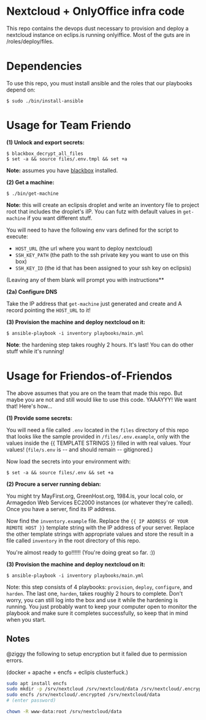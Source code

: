 # Nextcloud + OnlyOffice infra code

This repo contains the devops dust necessary to provision and deploy a nextcloud instance on eclips.is running onlyiffice. Most of the guts are in /roles/deploy/files.

# Dependencies

To use this repo, you must install ansible and the roles that our playbooks depend on:

``` shell
$ sudo ./bin/install-ansible
```

# Usage for Team Friendo

**(1) Unlock and export secrets:**

``` shell
$ blackbox_decrypt_all_files
$ set -a && source files/.env.tmpl && set +a
```

**Note:** assumes you have [blackbox](https://github.com/StackExchange/blackbox) installed.

**(2) Get a machine:**

``` shell
$ ./bin/get-machine
```

**Note:** this will create an eclipsis droplet and write an inventory file to project root that includes the droplet's iIP. You can futz with default values in `get-machine` if you want different stuff.

You will need to have the following env vars defined for the script to execute:

* `HOST_URL` (the url where you want to deploy nextcloud)
* `SSH_KEY_PATH` (the path to the ssh private key you want to use on this box)
* `SSH_KEY_ID` (the id that has been assigned to your ssh key on eclipsis)

(Leaving any of them blank will prompt you with instructions**

**(2a) Configure DNS**

Take the IP address that `get-machine` just generated and create and A record pointing the `HOST_URL` to it!

**(3) Provision the machine and deploy nextcloud on it:**

``` shell
$ ansible-playbook -i inventory playbooks/main.yml
```

**Note**: the hardening step takes roughly 2 hours. It's last! You can do other stuff while it's running!

# Usage for Friendos-of-Friendos

The above assumes that you are on the team that made this repo. But maybe you are not and still would like to use this code. YAAAYYY! We want that! Here's how...

**(1) Provide some secrets:**

You will need a file called `.env` located in the `files` directory of this repo that looks like the sample provided in `/files/.env.example`, only with the values inside the {{ TEMPLATE STRINGS }} filled in with real values. Your values! (`file/s.env` is -- and should remain -- gitignored.)

Now load the secrets into your environment with:

``` shell
$ set -a && source files/.env && set +a
```

**(2) Procure a server running debian:**

You might try MayFirst.org, GreenHost.org, 1984.is, your local colo, or Armagedon Web Services EC2000 instances (or whatever they're called). Once you have a server, find its IP address.

Now find the `inventory.example` file. Replace the `{{ IP ADDRESS OF YOUR REMOTE HOST }}` template string with the IP address of your server. Replace the other template strings with appropriate values and store the result in a file called `inventory` in the root directory of this repo.

You're almost ready to go!!!!!! (You're doing great so far. :))

**(3) Provision the machine and deploy nextcloud on it:**

``` shell
$ ansible-playbook -i inventory playbooks/main.yml
```

Note: this step consists of 4 playbooks: `provision`, `deploy`, `configure`, and `harden`. The last one, `harden`, takes roughly 2 hours to complete. Don't worry, you can still log into the box and use it while the hardening is running. You just probably want to keep your computer open to monitor the playbook and make sure it completes successfully, so keep that in mind when you start.

## Notes

@ziggy the following to setup encryption but it failed due to permission errors.

(docker + apache + encfs + eclipis clusterfuck.)

``` sh
sudo apt install encfs
sudo mkdir -p /srv/nextcloud /srv/nextcloud/data /srv/nextcloud/.encrypted
sudo encfs /srv/nextcloud/.encrypted /srv/nextcloud/data
# (enter password)

chown -R www-data:root /srv/nextcloud/data
```
